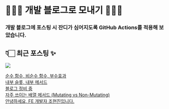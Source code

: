 # 👩🏻‍🌾 개발 블로그로 모내기 🌱🌳✨

### 개발 블로그에 포스팅 시 잔디가 심어지도록 GitHub Actions를 적용해 보았습니다.

## 👇🏻 최근 포스팅 ✨
<p>
    <a href="https://herlang.tistory.com"><img src="https://img.shields.io/badge/Blog-FF5722?style=flat-square&logo=Blogger&logoColor=white"/></a><br>
</p>

<a href=https://herlang.tistory.com/entry/%EC%88%9C%EC%88%98-%ED%95%A8%EC%88%98-%EB%B9%84%EC%88%9C%EC%88%98-%ED%95%A8%EC%88%98-%EB%B6%80%EC%88%98%ED%9A%A8%EA%B3%BC>순수 함수, 비순수 함수, 부수효과</a></br><a href=https://herlang.tistory.com/entry/%EB%82%B4%EB%B6%80-%EC%8A%AC%EB%A1%AF-%EB%82%B4%EB%B6%80-%EB%A9%94%EC%84%9C%EB%93%9C>내부 슬롯, 내부 메서드</a></br><a href=https://herlang.tistory.com/entry/%F0%9F%9A%A7%EB%B8%94%EB%A1%9C%EA%B7%B8-%EC%A0%95%EB%B9%84-%EC%A4%91%EC%9E%85%EB%8B%88%EB%8B%A4%F0%9F%9A%A7> 블로그 정비 중 </a></br><a href=https://herlang.tistory.com/entry/%EB%B0%B0%EC%97%B4-%EB%A9%94%EC%84%9C%EB%93%9C>자주 쓰이는 배열 메서드 (Mutating vs Non-Mutating)</a></br><a href=https://herlang.tistory.com/entry/%EC%95%88%EB%85%95%ED%95%98%EC%84%B8%EC%9A%94-FE-%EA%B0%9C%EB%B0%9C%EC%9E%90-%EC%A1%B0%ED%98%84%EC%A7%84%EC%9E%85%EB%8B%88%EB%8B%A4>안녕하세요, FE 개발자 조현진입니다.</a></br>